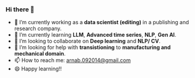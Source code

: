 ### Hi there 👋

- 🔭 I’m currently working as a **data scientist (editing)** in a publishing and research company. 
- 🌱 I’m currently learning **LLM**, **Advanced time series**, **NLP**, **Gen AI**.
- 👯 I’m looking to collaborate on **Deep learning** and **NLP/ CV**.
- 🤔 I’m looking for help with **transistioning** to **manufacturing and mechanical domain**.
- 📫 How to reach me: arnab.092014@gmail.com
- 😄 Happy learning!!
